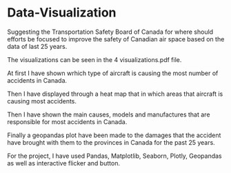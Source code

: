 # Data-Visualization
Suggesting the Transportation Safety Board of Canada for where should efforts be focused to improve the safety of Canadian air space based on the data of last 25 years.

The visualizations can be seen in the 4 visualizations.pdf file.

At first I have shown wrhich type of aircraft is causing the most number of accidents in Canada.

Then I have displayed through a heat map that in which areas that aircraft is causing most accidents.

Then I have shown the main causes, models and manufactures that are responsible for most accidents in Canada.

Finally a geopandas plot have been made to the damages that the accident have brought with them to the provinces in Canada for the past 25 years.

For the project, I have used Pandas, Matplotlib, Seaborn, Plotly, Geopandas as well as interactive flicker and button.

